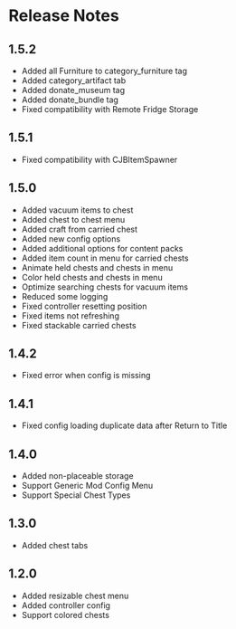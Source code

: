 ﻿# Release Notes

## 1.5.2

- Added all Furniture to category_furniture tag
- Added category_artifact tab
- Added donate_museum tag
- Added donate_bundle tag
- Fixed compatibility with Remote Fridge Storage

## 1.5.1

- Fixed compatibility with CJBItemSpawner 

## 1.5.0

- Added vacuum items to chest
- Added chest to chest menu
- Added craft from carried chest
- Added new config options
- Added additional options for content packs
- Added item count in menu for carried chests
- Animate held chests and chests in menu
- Color held chests and chests in menu
- Optimize searching chests for vacuum items
- Reduced some logging
- Fixed controller resetting position
- Fixed items not refreshing
- Fixed stackable carried chests

## 1.4.2

- Fixed error when config is missing

## 1.4.1

- Fixed config loading duplicate data after Return to Title

## 1.4.0

- Added non-placeable storage
- Support Generic Mod Config Menu
- Support Special Chest Types

## 1.3.0

- Added chest tabs

## 1.2.0

- Added resizable chest menu
- Added controller config 
- Support colored chests